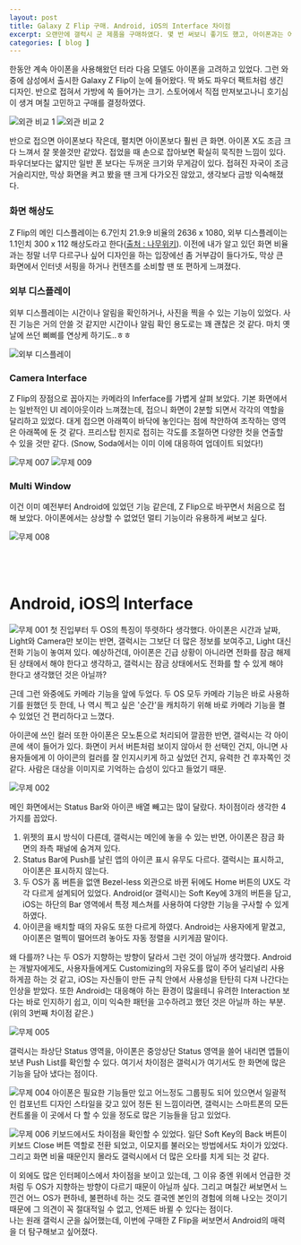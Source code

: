 ```yaml
---
layout: post
title: Galaxy Z Flip 구매. Android, iOS의 Interface 차이점
excerpt: 오랜만에 갤럭시 군 제품을 구매하였다. 몇 번 써보니 좋기도 했고, 아이폰과는 어떻게 다른지 적어보고 싶었다.
categories: [ blog ]
---
```


한동안 계속 아이폰을 사용해왔던 터라 다음 모델도 아이폰을 고려하고 있었다. 그런 와중에 삼성에서 출시한 Galaxy Z Flip이 눈에 들어왔다.
딱 봐도 파우더 팩트처럼 생긴 디자인. 반으로 접혀서 가방에 쏙 들어가는 크기. 스토어에서 직접 만져보고나니 호기심이 생겨 며칠 고민하고 구매를 결정하였다.

![외관 비교 1](https://drive.google.com/uc?id=1bn5ZlV7s2V5Q-IiiOrMXiLFLqBbmsDAn)
![외관 비교 2](https://drive.google.com/uc?id=1wO0Qr3EScqgHWkFwDWnq3BqvB8_37E7y)

반으로 접으면 아이폰보다 작은데, 펼치면 아이폰보다 훨씬 큰 화면. 아이폰 X도 조금 크다 느껴서 잘 못쓸것만 같았다.
접었을 때 손으로 잡아보면 확실히 묵직한 느낌이 있다. 파우더보다는 얇지만 일반 폰 보다는 두꺼운 크기와 무게감이 있다.
접혀진 자국이 조금 거슬리지만, 막상 화면을 켜고 봤을 땐 크게 다가오진 않았고, 생각보다 금방 익숙해졌다.

### 화면 해상도

Z Flip의 메인 디스플레이는 6.7인치 21.9:9 비율의 2636 x 1080, 외부 디스플레이는 1.1인치 300 x 112 해상도라고 한다([출처 : 나무위키](https://namu.wiki/w/갤럭시%20Z%20플립)). 이전에 내가 알고 있던 화면 비율과는 정말 너무 다르구나 싶어 디자인을 하는 입장에선 좀 거부감이 들다가도, 막상 큰 화면에서 인터넷 서핑을 하거나 컨텐츠를 소비할 땐 또 편하게 느껴졌다.

### 외부 디스플레이
외부 디스플레이는 시간이나 알림을 확인하거나, 사진을 찍을 수 있는 기능이 있었다. 사진 기능은 거의 안쓸 것 같지만 시간이나 알림 확인 용도로는 꽤 괜찮은 것 같다.
마치 옛날에 쓰던 삐삐를 연상케 하기도..ㅎㅎ

![외부 디스플레이](https://drive.google.com/uc?id=1y6rhzZ-EQOkD23MHnLeeybPAnSATjAnZ)

### Camera Interface
Z Flip의 장점으로 꼽아지는 카메라의 Inferface를 가볍게 살펴 보았다. 기본 화면에서는 일반적인 UI 레이아웃이라 느껴졌는데, 접으니 화면이 2분할 되면서 각각의 역할을 달리하고 있었다. 대게 접으면 아래쪽이 바닥에 놓인다는 점에 착안하여 조작하는 영역은 아래쪽에 둔 것 같다. 프리스탑 힌지로 접히는 각도를 조절하면 다양한 컷을 연출할 수 있을 것만 같다. (Snow, Soda에서는 이미 이에 대응하여 업데이트 되었다!)

![무제 007](https://drive.google.com/uc?id=1N6Xp3jf7gxhUozqfuhnibP6W95IuiErs)
![무제 009](https://drive.google.com/uc?id=1sMnru0WUHuiUas-J7YBbWLjW-NlyB8-k)

### Multi Window
이건 이미 예전부터 Android에 있었던 기능 같은데, Z Flip으로 바꾸면서 처음으로 접해 보았다.
아이폰에서는 상상할 수 없었던 멀티 기능이라 유용하게 써보고 싶다.

![무제 008](https://drive.google.com/uc?id=12IrrpYkHQnXl5iIh8oiXNLZybHm1zH1E)

<br /><br />

# Android, iOS의 Interface

![무제 001](https://drive.google.com/uc?id=1XQ2PXuihrupQIDGLFhgmpQPH51OVuvst)
첫 진입부터 두 OS의 특징이 뚜렷하다 생각했다.
아이폰은 시간과 날짜, Light와 Camera만 보이는 반면, 갤럭시는 그보단 더 많은 정보를 보여주고, Light 대신 전화 기능이 놓여져 있다.
예상하건데, 아이폰은 긴급 상황이 아니라면 전화를 잠금 해제된 상태에서 해야 한다고 생각하고, 갤럭시는 잠금 상태에서도 전화를 할 수 있게 해야 한다고 생각했던 것은 아닐까?

근데 그런 와중에도 카메라 기능을 앞에 두었다. 두 OS 모두 카메라 기능은 바로 사용하기를 원했던 듯 한데, 나 역시 찍고 싶은 '순간'을 캐치하기 위해 바로 카메라 기능을 켤 수 있었던 건 편리하다고 느꼈다.

아이콘에 쓰인 컬러 또한 아이폰은 모노톤으로 처리되어 깔끔한 반면, 갤럭시는 각 아이콘에 색이 들어가 있다.
화면이 커서 버튼처럼 보이지 않아서 한 선택인 건지, 아니면 사용자들에게 이 아이콘의 컬러를 잘 인지시키게 하고 싶었던 건지,
유력한 건 후자쪽인 것 같다. 사람은 대상을 이미지로 기억하는 습성이 있다고 들었기 때문.

![무제 002](https://drive.google.com/uc?id=19EE2txMZ3sLjGW845C2_Dq2kJvwgFmCU)

메인 화면에서는 Status Bar와 아이콘 배열 빼고는 많이 달랐다.
차이점이라 생각한 4가지를 꼽았다.

1. 위젯의 표시 방식이 다른데, 갤럭시는 메인에 놓을 수 있는 반면, 아이폰은 잠금 화면의 좌측 패널에 숨겨져 있다.
2. Status Bar에 Push를 날린 앱의 아이콘 표시 유무도 다르다. 갤럭시는 표시하고, 아이폰은 표시하지 않는다.
3. 두 OS가 홈 버튼을 없앤 Bezel-less 외관으로 바뀐 뒤에도 Home 버튼의 UX도 각각 다르게 설계되어 있었다. Android(or 갤럭시)는 Soft Key에 3개의 버튼을 담고, iOS는 하단의 Bar 영역에서 특정 제스쳐를 사용하여 다양한 기능을 구사할 수 있게 하였다.
4. 아이콘을 배치할 때의 자유도 또한 다르게 하였다. Android는 사용자에게 맡겼고, 아이폰은 멀찍이 떨어뜨려 놓아도 자동 정렬을 시키게끔 말이다.

왜 다를까?
나는 두 OS가 지향하는 방향이 달라서 그런 것이 아닐까 생각했다.
Android는 개발자에게도, 사용자들에게도 Customizing의 자유도를 많이 주어 널리널리 사용하게끔 하는 것 같고, iOS는 자신들이 만든 규칙 안에서 사용성을 탄탄히 다져 나간다는 인상을 받았다. 또한 Android는 대응해야 하는 환경이 많을테니 유려한 Interaction 보다는 바로 인지하기 쉽고, 이미 익숙한 패턴을 고수하려고 했던 것은 아닐까 하는 부분. (위의 3번째 차이점 같은.)

![무제 005](https://drive.google.com/uc?id=1JSoFvGLRV4y0vTXfhFeGhRGgwc426f5k)

갤럭시는 좌상단 Status 영역을, 아이폰은 중앙상단 Status 영역을 쓸어 내리면 앱들이 보낸 Push List를 확인할 수 있다.
여기서 차이점은 갤럭시가 여기서도 한 화면에 많은 기능을 담아 냈다는 점이다.

![무제 004](https://drive.google.com/uc?id=1CQmBMdKVYzdMZzZWs288APG6n3YBsa2R)
아이폰은 필요한 기능들만 있고 어느정도 그룹핑도 되어 있으면서 일괄적인 컴포넌트 디자인 스타일을 갖고 있어 정돈 된 느낌이라면, 갤럭시는 스마트폰의 모든 컨트롤을 이 곳에서 다 할 수 있을 정도로 많은 기능들을 담고 있었다.

![무제 006](https://drive.google.com/uc?id=1vNUmLrCB3DvDKT6qdzI5VVKq35T1b0G0)
키보드에서도 차이점을 확인할 수 있었다.
일단 Soft Key의 Back 버튼이 키보드 Close 버튼 역할로 전환 되었고, 이모지를 불러오는 방법에서도 차이가 있었다. 그리고 화면 비율 때문인지 몰라도 갤럭시에서 더 많은 오타를 치게 되는 것 같다.

이 외에도 많은 인터페이스에서 차이점을 보이고 있는데, 그 이유 중엔 위에서 언급한 것처럼 두 OS가 지향하는 방향이 다르기 때문이 아닐까 싶다. 그리고 며칠간 써보면서 느낀건 어느 OS가 편하네, 불편하네 하는 것도 결국엔 본인의 경험에 의해 나오는 것이기 때문에 그 의견이 꼭 절대적일 수 없고, 언제든 바뀔 수 있다는 점이다.<br />
나는 원래 갤럭시 군을 싫어했는데, 이번에 구매한 Z Flip을 써보면서 Android의 매력을 더 탐구해보고 싶어졌다.
